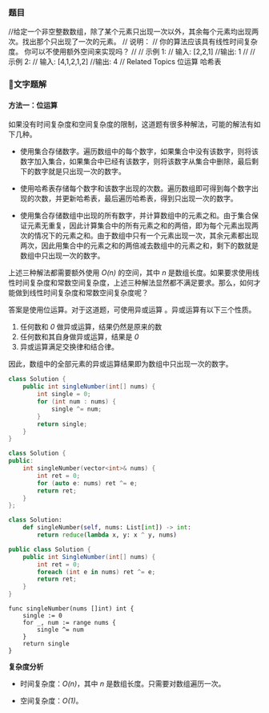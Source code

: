 ### 题目
//给定一个非空整数数组，除了某个元素只出现一次以外，其余每个元素均出现两次。找出那个只出现了一次的元素。 
// 说明： 
// 你的算法应该具有线性时间复杂度。 你可以不使用额外空间来实现吗？ 
//
// 示例 1: 
// 输入: [2,2,1]
//输出: 1
// 
// 示例 2: 
// 输入: [4,1,2,1,2]
//输出: 4 
// Related Topics 位运算 哈希表
### 📖文字题解
#### 方法一：位运算
如果没有时间复杂度和空间复杂度的限制，这道题有很多种解法，可能的解法有如下几种。

- 使用集合存储数字。遍历数组中的每个数字，如果集合中没有该数字，则将该数字加入集合，如果集合中已经有该数字，则将该数字从集合中删除，最后剩下的数字就是只出现一次的数字。

- 使用哈希表存储每个数字和该数字出现的次数。遍历数组即可得到每个数字出现的次数，并更新哈希表，最后遍历哈希表，得到只出现一次的数字。

- 使用集合存储数组中出现的所有数字，并计算数组中的元素之和。由于集合保证元素无重复，因此计算集合中的所有元素之和的两倍，即为每个元素出现两次的情况下的元素之和。由于数组中只有一个元素出现一次，其余元素都出现两次，因此用集合中的元素之和的两倍减去数组中的元素之和，剩下的数就是数组中只出现一次的数字。

上述三种解法都需要额外使用 *O(n)* 的空间，其中 *n* 是数组长度。如果要求使用线性时间复杂度和常数空间复杂度，上述三种解法显然都不满足要求。那么，如何才能做到线性时间复杂度和常数空间复杂度呢？

答案是使用位运算。对于这道题，可使用异或运算 。异或运算有以下三个性质。

1. 任何数和 *0* 做异或运算，结果仍然是原来的数
2. 任何数和其自身做异或运算，结果是 *0*
3. 异或运算满足交换律和结合律。

因此，数组中的全部元素的异或运算结果即为数组中只出现一次的数字。

```Java [sol1-Java]
class Solution {
    public int singleNumber(int[] nums) {
        int single = 0;
        for (int num : nums) {
            single ^= num;
        }
        return single;
    }
}
```

```cpp [sol1-C++]
class Solution {
public:
    int singleNumber(vector<int>& nums) {
        int ret = 0;
        for (auto e: nums) ret ^= e;
        return ret;
    }
};
```

```python [sol1-Python3]
class Solution:
    def singleNumber(self, nums: List[int]) -> int:
        return reduce(lambda x, y: x ^ y, nums)
```

```csharp [sol1-C#]
public class Solution {
    public int SingleNumber(int[] nums) {
        int ret = 0;
        foreach (int e in nums) ret ^= e;
        return ret;
    }
}
```

```golang [sol1-Golang]
func singleNumber(nums []int) int {
    single := 0
    for _, num := range nums {
        single ^= num
    }
    return single
}
```

**复杂度分析**

* 时间复杂度：*O(n)*，其中 *n* 是数组长度。只需要对数组遍历一次。

* 空间复杂度：*O(1)*。